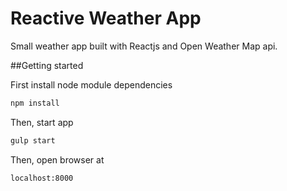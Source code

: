 # Reactive Weather App

Small weather app built with Reactjs and Open Weather Map api.

##Getting started

First install node module dependencies 
```bash
npm install
```

Then, start app
```bash
gulp start
```

Then, open browser at
```bash
localhost:8000
```

